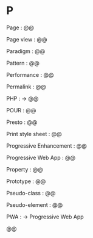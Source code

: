 # P

Page
: @@

Page view
: @@

Paradigm
: @@

Pattern
: @@

Performance
: @@

Permalink
: @@

PHP
: → @@

POUR
: @@

Presto
: @@

Print style sheet
: @@

Progressive Enhancement
: @@

Progressive Web App
: @@

Property
: @@

Prototype
: @@

Pseudo-class
: @@

Pseudo-element
: @@

PWA
: → Progressive Web App

@@